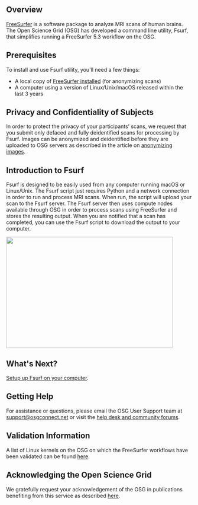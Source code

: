 [title]: - "Introduction to Fsurf and FreeSurfer"



## Overview

[FreeSurfer](http://freesurfer.net/) is a software package to analyze MRI scans
of human brains. The Open Science Grid (OSG) has developed a command line
utility, Fsurf, that simplifies running a FreeSurfer 5.3 workflow on the OSG.  

## Prerequisites
To install and use Fsurf utility, you'll need a few things:

* A local copy of [FreeSurfer installed](http://freesurfer.net/fswiki/DownloadAndInstall) (for anonymizing scans)
* A computer using a version of Linux/Unix/macOS released within the last 3 years

## Privacy and Confidentiality of Subjects
In order to protect the privacy of your participants’ scans, we request that you
submit only defaced and fully deidentified scans for processing by Fsurf. Images
can be anonymized and deidentified before they are uploaded to OSG servers as
described in the article on [anonymizing images](https://support.opensciencegrid.org/solution/articles/12000008493-anonymizing-images).

## Introduction to Fsurf

Fsurf is designed to be easily used from any computer running macOS or
Linux/Unix.  The Fsurf script just requires Python and a network connection in
order to run and process MRI scans.  When run, the script will upload your scan
to the Fsurf server.  The Fsurf server then uses compute nodes available through
OSG in order to process scans using FreeSurfer and stores the resulting output.
When you are notified that a scan has completed, you can use the Fsurf script to
download the output to your computer.

<img src="https://raw.githubusercontent.com/OSGConnect/connectbook/master/FsurfRemote/Figs/architecture_2.png" width="450px" height="300px" />

## What's Next?
[Setup up Fsurf on your computer](https://support.opensciencegrid.org/solution/articles/12000008488-set-up-fsurf-on-your-laptop). 

## Getting Help
For assistance or questions, please email the OSG User Support team  at
[support@osgconnect.net](mailto:support@osgconnect.net) or
visit the [help desk and community forums](http://support.opensciencegrid.org).

## Validation Information
A list of Linux kernels on the OSG on which the FreeSurfer workflows have been
validated can be found
[here](https://support.opensciencegrid.org/support/solutions/articles/12000008494-freesurfer-validation-on-the-osg-).


## Acknowledging the Open Science Grid
We gratefully request your acknowledgement of the OSG in publications benefiting from this service as described [here](https://support.opensciencegrid.org/support/solutions/articles/5000640421-acknowledging-the-open-science-grid).
